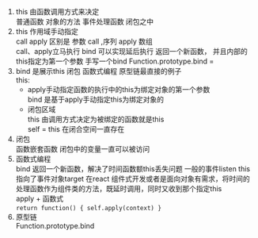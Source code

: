 1. this 由函数调用方式来决定<br>
  普通函数 对象的方法 事件处理函数 闭包之中
2. this 作用域手动指定<br>
  call apply 区别是 参数 call ,序列 apply 数组<br>
 call、apply立马执行 bind 可以实现延后执行 返回一个新函数， 并且内部的this指定为第一个参数
  手写一个bind
 Function.prototype.bind =
3. bind 是展示this 闭包 函数式编程 原型链最直接的例子<br>
  this:
    - apply手动指定函数的执行中的this为绑定对象的第一个参数<br>
      bind 是基于apply手动指定this为绑定对象的
    - 闭包区域<br>
      this 由调用方式决定为被绑定的函数就是this<br>
      self = this 在闭合空间一直存在
4. 闭包<br>
  函数嵌套函数 闭包中的变量一直可以被访问
5. 函数式编程<br>
  bind 返回一个新函数，解决了时间函数额this丢失问题 一般的事件listen this 指向了事件对象target 在react 组件式开发或者是面向对象有需求，将时间的处理函数作为组件类的方法，既延时调用，同时又收到那个指定this<br>
  apply + 函数式<br>
  `
  return function() {
    self.apply(context)
  }
  `
6. 原型链<br>
  Function.prototype.bind